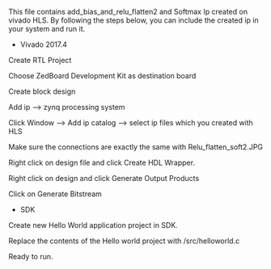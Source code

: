This file contains add_bias_and_relu_flatten2 and Softmax Ip created on vivado HLS. By following the steps below, you can include the created ip in your system and run it.

- Vivado 2017.4

Create RTL Project

Choose ZedBoard Development Kit as destination board

Create block design

Add ip --> zynq processing system

Click Window --> Add ip catalog --> select ip files which you created with HLS

Make sure the connections are exactly the same with Relu_flatten_soft2.JPG

Right click on design file and click Create HDL Wrapper.

Right click on design and click Generate Output Products

Click on Generate Bitstream

- SDK

Create new Hello World application project in SDK.

Replace the contents of the Hello world project with /src/helloworld.c

Ready to run.
